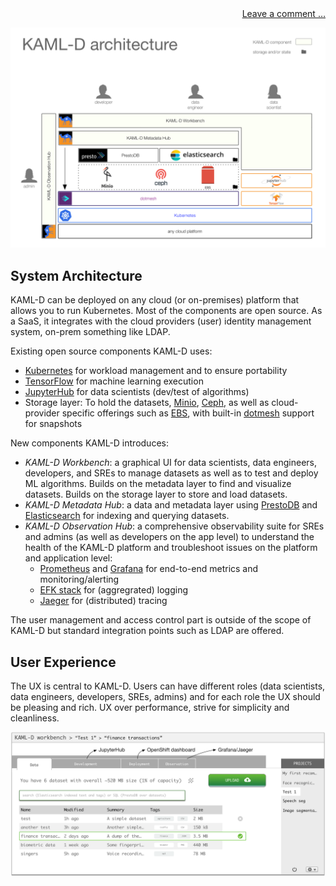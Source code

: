 <div style="text-align:right;" width="90%">
<a href="https://github.com/kaml-d/design/issues/new">Leave a comment …</a>
</div>

![KAML-D high level system architecture](kaml-d_system-architecture.png)

## System Architecture

KAML-D can be deployed on any cloud (or on-premises) platform that allows you to run Kubernetes. Most of the components are open source. As a SaaS, it integrates with the cloud providers (user) identity management system, on-prem something like LDAP.

Existing open source components KAML-D uses:

- [Kubernetes](https://kubernetes.io/) for workload management and to ensure portability
- [TensorFlow](https://www.tensorflow.org/) for machine learning execution
- [JupyterHub](https://github.com/jupyterhub/jupyterhub) for data scientists (dev/test of algorithms)
- Storage layer: To hold the datasets, [Minio](https://www.minio.io/), [Ceph](https://ceph.com/), as well as cloud-provider specific offerings such as [EBS](https://aws.amazon.com/ebs/), with built-in [dotmesh](https://dotmesh.com/) support for snapshots

New components KAML-D introduces:

- _KAML-D Workbench_: a graphical UI for data scientists, data engineers, developers, and SREs to manage datasets as well as to test and deploy ML algorithms. Builds on the metadata layer to find and visualize datasets. Builds on the storage layer to store and load datasets.
- _KAML-D Metadata Hub_: a data and metadata layer using [PrestoDB](https://prestodb.io/) and [Elasticsearch](https://www.elastic.co/products/elasticsearch) for indexing and querying datasets.
- _KAML-D Observation Hub_: a comprehensive observability suite for SREs and admins (as well as developers on the app level) to understand the health of the KAML-D platform and troubleshoot issues on the platform and application level:
  - [Prometheus](https://prometheus.io/) and [Grafana](https://grafana.com/) for end-to-end metrics and monitoring/alerting
  - [EFK stack](https://kubernetes.io/docs/tasks/debug-application-cluster/logging-elasticsearch-kibana/) for (aggregrated) logging
  - [Jaeger](http://jaegertracing.io/) for (distributed) tracing

The user management and access control part is outside of the scope of KAML-D but standard integration points such as LDAP are offered.

## User Experience

The UX is central to KAML-D. Users can have different roles (data scientists, data engineers, developers, SREs, admins) and for each role the UX should be pleasing and rich. UX over performance, strive for simplicity and cleanliness. 

![KAML-D UX](kaml-d_ux.png)

